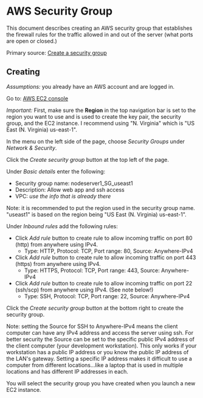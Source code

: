 # AWS Security Group

This document describes creating an AWS security group that establishes the firewall rules for the traffic allowed in and out of the server (what ports
are open or closed.)

Primary source: [Create a security group](https://docs.aws.amazon.com/AWSEC2/latest/UserGuide/get-set-up-for-amazon-ec2.html#create-a-base-security-group)

## Creating

*Assumptions:* you already have an AWS account and are logged in.

Go to: [AWS EC2 console](https://console.aws.amazon.com/ec2/)

*Important:* First, make sure the **Region** in the top navigation bar is set to the region you want to use and is used to create the key pair,
the security group, and the EC2 instance. I recommend using "N. Virginia" which is "US East (N. Virginia) us-east-1".

In the menu on the left side of the page, choose *Security Groups* under *Network &amp; Security*.

Click the *Create security group* button at the top left of the page.

Under *Basic details* enter the following:

* Security group name: nodeserver1_SG_useast1
* Description: Allow web app and ssh access
* VPC: *use the info that is already there*

Note: it is recommended to put the region used in the security group name. "useast1" is based on the region being "US East (N. Virginia) us-east-1".

Under *Inbound rules* add the following rules:

* Click *Add rule* button to create rule to allow incoming traffic on port 80 (http) from anywhere using IPv4.
  * Type: HTTP, Protocol: TCP, Port range: 80, Source: Anywhere-IPv4
* Click *Add rule* button to create rule to allow incoming traffic on port 443 (https) from anywhere using IPv4.
  * Type: HTTPS, Protocol: TCP, Port range: 443, Source: Anywhere-IPv4
* Click *Add rule* button to create rule to allow incoming traffic on port 22 (ssh/scp) from anywhere using IPv4. (See note below!)
  * Type: SSH, Protocol: TCP, Port range: 22, Source: Anywhere-IPv4

Click the *Create security group* button at the bottom right to create the security group.

Note: setting the Source for SSH to Anywhere-IPv4 means the client computer can have any IPv4 address and access the server using ssh.
For better security the Source can be set to the specific public IPv4 address of the client computer (your development workstation).
This only works if your workstation has a public IP address or you know the public IP address of the LAN's gateway. Setting a specific IP address
makes it difficult to use a computer from different locations...like a laptop that is used in multiple locations and has different IP addresses in each.

You will select the security group you have created when you launch a new EC2 instance.
